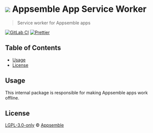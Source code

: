 # ![](https://gitlab.com/appsemble/appsemble/-/raw/0.34.6/config/assets/logo.svg) Appsemble App Service Worker

> Service worker for Appsemble apps

[![GitLab CI](https://gitlab.com/appsemble/appsemble/badges/0.34.6/pipeline.svg)](https://gitlab.com/appsemble/appsemble/-/releases/0.34.6)
[![Prettier](https://img.shields.io/badge/code_style-prettier-ff69b4.svg)](https://prettier.io)

## Table of Contents

- [Usage](#usage)
- [License](#license)

## Usage

This internal package is responsible for making Appsemble apps work offline.

## License

[LGPL-3.0-only](https://gitlab.com/appsemble/appsemble/-/blob/0.34.6/LICENSE.md) ©
[Appsemble](https://appsemble.com)
